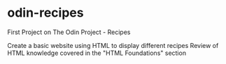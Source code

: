 # odin-recipes
First Project on The Odin Project - Recipes

Create a basic website using HTML to display different recipes
Review of HTML knowledge covered in the "HTML Foundations" section